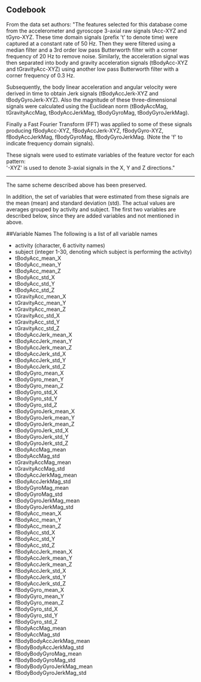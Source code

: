## Codebook

From the data set authors:
"The features selected for this database come from the accelerometer and gyroscope 3-axial raw signals tAcc-XYZ and tGyro-XYZ. These time domain signals (prefix 't' to denote time) were captured at a constant rate of 50 Hz. Then they were filtered using a median filter and a 3rd order low pass Butterworth filter with a corner frequency of 20 Hz to remove noise. Similarly, the acceleration signal was then separated into body and gravity acceleration signals (tBodyAcc-XYZ and tGravityAcc-XYZ) using another low pass Butterworth filter with a corner frequency of 0.3 Hz. 

Subsequently, the body linear acceleration and angular velocity were derived in time to obtain Jerk signals (tBodyAccJerk-XYZ and tBodyGyroJerk-XYZ). Also the magnitude of these three-dimensional signals were calculated using the Euclidean norm (tBodyAccMag, tGravityAccMag, tBodyAccJerkMag, tBodyGyroMag, tBodyGyroJerkMag). 

Finally a Fast Fourier Transform (FFT) was applied to some of these signals producing fBodyAcc-XYZ, fBodyAccJerk-XYZ, fBodyGyro-XYZ, fBodyAccJerkMag, fBodyGyroMag, fBodyGyroJerkMag. (Note the 'f' to indicate frequency domain signals). 

These signals were used to estimate variables of the feature vector for each pattern:  
'-XYZ' is used to denote 3-axial signals in the X, Y and Z directions."

-----------------------------------------------------------------------------------------------------------------------------
The same scheme described above has been preserved.

In addition, the set of variables that were estimated from these signals are the mean (mean) and standard deviation (std). The actual values are averages grouped by activity and subject. The first two variables are described below, since they are added variables and not mentioned in above.


##Variable Names
The following is a list of all variable names
  * activity (character, 6 activity names)
  * subject	(integer 1-30, denoting which subject is performing the activity)
  * tBodyAcc_mean_X		
  * tBodyAcc_mean_Y
  * tBodyAcc_mean_Z
  * tBodyAcc_std_X
  * tBodyAcc_std_Y
  * tBodyAcc_std_Z
  * tGravityAcc_mean_X
  * tGravityAcc_mean_Y
  * tGravityAcc_mean_Z
  * tGravityAcc_std_X
  * tGravityAcc_std_Y
  * tGravityAcc_std_Z
  * tBodyAccJerk_mean_X
  * tBodyAccJerk_mean_Y
  * tBodyAccJerk_mean_Z
  * tBodyAccJerk_std_X
  * tBodyAccJerk_std_Y
  * tBodyAccJerk_std_Z
  * tBodyGyro_mean_X
  * tBodyGyro_mean_Y
  * tBodyGyro_mean_Z
  * tBodyGyro_std_X
  * tBodyGyro_std_Y
  * tBodyGyro_std_Z
  * tBodyGyroJerk_mean_X
  * tBodyGyroJerk_mean_Y
  * tBodyGyroJerk_mean_Z
  * tBodyGyroJerk_std_X
  * tBodyGyroJerk_std_Y
  * tBodyGyroJerk_std_Z
  * tBodyAccMag_mean
  * tBodyAccMag_std
  * tGravityAccMag_mean
  * tGravityAccMag_std
  * tBodyAccJerkMag_mean
  * tBodyAccJerkMag_std
  * tBodyGyroMag_mean
  * tBodyGyroMag_std
  * tBodyGyroJerkMag_mean
  * tBodyGyroJerkMag_std
  * fBodyAcc_mean_X
  * fBodyAcc_mean_Y
  * fBodyAcc_mean_Z
  * fBodyAcc_std_X
  * fBodyAcc_std_Y
  * fBodyAcc_std_Z
  * fBodyAccJerk_mean_X
  * fBodyAccJerk_mean_Y
  * fBodyAccJerk_mean_Z
  * fBodyAccJerk_std_X
  * fBodyAccJerk_std_Y
  * fBodyAccJerk_std_Z
  * fBodyGyro_mean_X
  * fBodyGyro_mean_Y
  * fBodyGyro_mean_Z
  * fBodyGyro_std_X
  * fBodyGyro_std_Y
  * fBodyGyro_std_Z
  * fBodyAccMag_mean
  * fBodyAccMag_std
  * fBodyBodyAccJerkMag_mean
  * fBodyBodyAccJerkMag_std
  * fBodyBodyGyroMag_mean
  * fBodyBodyGyroMag_std
  * fBodyBodyGyroJerkMag_mean
  * fBodyBodyGyroJerkMag_std


